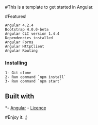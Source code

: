 #This is a template to get started in Angular.

#Features!
```
Angular 4.2.4
Bootstrap 4.0.0-beta
Angular CLI version 1.4.4
Dependencies installed
Angular Forms
Angular HttpClient
Angular Routing
```
### Installing
```
1- Git clone
2- Run command `npm install`
3- Run command `npm start`
```
## Built with

*- [Angular](https://github.com/angular/angular) - [Licence](https://opensource.org/licenses/MIT) 

#Enjoy it. ;)



